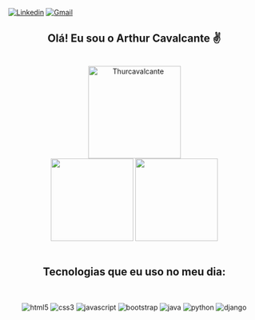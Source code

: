 [![Linkedin](https://img.shields.io/badge/LinkedIn-0077B5?style=for-the-badge&logo=linkedin&logoColor=white)](https://www.linkedin.com/in/arthur-cavalcante-303b51219/)
[![Gmail](https://img.shields.io/badge/Gmail-D14836?style=for-the-badge&logo=gmail&logoColor=white)](arthurcavalcantethur@gmail.com)

<h2 align="center">Olá! Eu sou o Arthur Cavalcante ✌️</h2><br/>

<div align="center">
    <img height="185em" src="https://github-readme-streak-stats.herokuapp.com/?user=Thurcavalcante&theme=synthwave" alt="Thurcavalcante" /></br>
    <img height="165em" src="https://github-readme-stats.vercel.app/api?username=Thurcavalcante&theme=synthwave&show_icons=true" />
    <img height="165em" src="https://github-readme-stats.vercel.app/api/top-langs/?username=Thurcavalcante&theme=synthwave&layout=compact" />
</div></br>

<h2 align="center">Tecnologias que eu uso no meu dia:</h2>
<div style="display: inline_block"><br/>
<p align="center">
  <img align="center" alt="html5" src="https://img.shields.io/badge/HTML5-E34F26?style=for-the-badge&logo=html5&logoColor=white" />
  <img align="center" alt="css3" src="https://img.shields.io/badge/CSS3-1572B6?style=for-the-badge&logo=css3&logoColor=white" />
  <img align="center" alt="javascript" src="https://img.shields.io/badge/JavaScript-F7DF1E?style=for-the-badge&logo=javascript&logoColor=black" />
  <img align="center" alt="bootstrap" src="https://img.shields.io/badge/Bootstrap-563D7C?style=for-the-badge&logo=bootstrap&logoColor=white" />
  <img align="center" alt="java" src="https://img.shields.io/badge/Java-ED8B00?style=for-the-badge&logo=java&logoColor=white" />
  <img align="center" alt="python" src="https://img.shields.io/badge/Python-14354C?style=for-the-badge&logo=python&logoColor=white" />
  <img align="center" alt="django" src="https://img.shields.io/badge/Django-092E20?style=for-the-badge&logo=django&logoColor=white" />
 </p>
</div>
